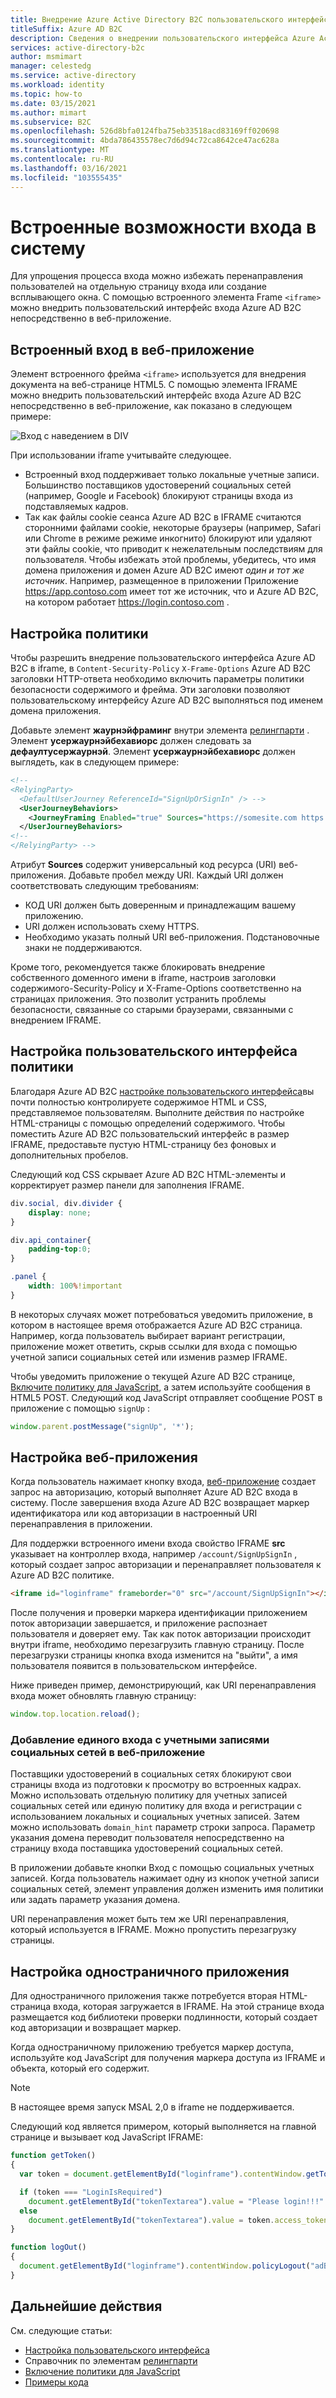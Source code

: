 ```yaml
---
title: Внедрение Azure Active Directory B2C пользовательского интерфейса в приложение с помощью настраиваемой политики
titleSuffix: Azure AD B2C
description: Сведения о внедрении пользовательского интерфейса Azure Active Directory B2C в приложение с помощью настраиваемой политики
services: active-directory-b2c
author: msmimart
manager: celestedg
ms.service: active-directory
ms.workload: identity
ms.topic: how-to
ms.date: 03/15/2021
ms.author: mimart
ms.subservice: B2C
ms.openlocfilehash: 526d8bfa0124fba75eb33518acd83169ff020698
ms.sourcegitcommit: 4bda786435578ec7d6d94c72ca8642ce47ac628a
ms.translationtype: MT
ms.contentlocale: ru-RU
ms.lasthandoff: 03/16/2021
ms.locfileid: "103555435"
---
```

# <a name="embedded-sign-in-experience"></a>Встроенные возможности входа в систему

Для упрощения процесса входа можно избежать перенаправления пользователей на отдельную страницу входа или создание всплывающего окна. С помощью встроенного элемента Frame `<iframe>` можно внедрить пользовательский интерфейс входа Azure AD B2C непосредственно в веб-приложение.

## <a name="web-application-embedded-sign-in"></a>Встроенный вход в веб-приложение

Элемент встроенного фрейма `<iframe>` используется для внедрения документа на веб-странице HTML5. С помощью элемента IFRAME можно внедрить пользовательский интерфейс входа Azure AD B2C непосредственно в веб-приложение, как показано в следующем примере:

![Вход с наведением в DIV](media/embedded-login/login-hovering.png)

При использовании iframe учитывайте следующее.

- Встроенный вход поддерживает только локальные учетные записи. Большинство поставщиков удостоверений социальных сетей (например, Google и Facebook) блокируют страницы входа из подставляемых кадров.
- Так как файлы cookie сеанса Azure AD B2C в IFRAME считаются сторонними файлами cookie, некоторые браузеры (например, Safari или Chrome в режиме режиме инкогнито) блокируют или удаляют эти файлы cookie, что приводит к нежелательным последствиям для пользователя. Чтобы избежать этой проблемы, убедитесь, что имя домена приложения и домен Azure AD B2C имеют *один и тот же источник*. Например, размещенное в приложении Приложение https://app.contoso.com имеет тот же источник, что и Azure AD B2C, на котором работает https://login.contoso.com .
 
## <a name="configure-your-policy"></a>Настройка политики

Чтобы разрешить внедрение пользовательского интерфейса Azure AD B2C в iframe, в `Content-Security-Policy` `X-Frame-Options` Azure AD B2C заголовки HTTP-ответа необходимо включить параметры политики безопасности содержимого и фрейма. Эти заголовки позволяют пользовательскому интерфейсу Azure AD B2C выполняться под именем домена приложения.

Добавьте элемент **жаурнэйфраминг** внутри элемента [релингпарти](relyingparty.md) .  Элемент **усержаурнэйбехавиорс** должен следовать за **дефаултусержаурнэй**. Элемент **усержаурнэйбехавиорс** должен выглядеть, как в следующем примере:

```xml
<!--
<RelyingParty>
  <DefaultUserJourney ReferenceId="SignUpOrSignIn" /> -->
  <UserJourneyBehaviors> 
    <JourneyFraming Enabled="true" Sources="https://somesite.com https://anothersite.com" /> 
  </UserJourneyBehaviors>
<!--
</RelyingParty> -->
```

Атрибут **Sources** содержит универсальный код ресурса (URI) веб-приложения. Добавьте пробел между URI. Каждый URI должен соответствовать следующим требованиям:

- КОД URI должен быть доверенным и принадлежащим вашему приложению.
- URI должен использовать схему HTTPS.  
- Необходимо указать полный URI веб-приложения. Подстановочные знаки не поддерживаются.

Кроме того, рекомендуется также блокировать внедрение собственного доменного имени в iframe, настроив заголовки содержимого-Security-Policy и X-Frame-Options соответственно на страницах приложения. Это позволит устранить проблемы безопасности, связанные со старыми браузерами, связанными с внедрением IFRAME.

## <a name="adjust-policy-user-interface"></a>Настройка пользовательского интерфейса политики

Благодаря Azure AD B2C [настройке пользовательского интерфейса](customize-ui.md)вы почти полностью контролируете содержимое HTML и CSS, представляемое пользователям. Выполните действия по настройке HTML-страницы с помощью определений содержимого. Чтобы поместить Azure AD B2C пользовательский интерфейс в размер IFRAME, предоставьте пустую HTML-страницу без фоновых и дополнительных пробелов.  

Следующий код CSS скрывает Azure AD B2C HTML-элементы и корректирует размер панели для заполнения IFRAME.

```css
div.social, div.divider {
    display: none;
}

div.api_container{
    padding-top:0;
}

.panel {
    width: 100%!important
}
```

В некоторых случаях может потребоваться уведомить приложение, в котором в настоящее время отображается Azure AD B2C страница. Например, когда пользователь выбирает вариант регистрации, приложение может ответить, скрыв ссылки для входа с помощью учетной записи социальных сетей или изменив размер IFRAME.

Чтобы уведомить приложение о текущей Azure AD B2C странице, [Включите политику для JavaScript](javascript-samples.md), а затем используйте сообщения в HTML5 POST. Следующий код JavaScript отправляет сообщение POST в приложение с помощью `signUp` :

```javascript
window.parent.postMessage("signUp", '*');
```

## <a name="configure-a-web-application"></a>Настройка веб-приложения

Когда пользователь нажимает кнопку входа, [веб-приложение](code-samples.md#web-apps-and-apis) создает запрос на авторизацию, который выполняет Azure AD B2C входа в систему. После завершения входа Azure AD B2C возвращает маркер идентификатора или код авторизации в настроенный URI перенаправления в приложении.

Для поддержки встроенного имени входа свойство IFRAME **src** указывает на контроллер входа, например `/account/SignUpSignIn` , который создает запрос авторизации и перенаправляет пользователя к Azure AD B2C политике.

```html
<iframe id="loginframe" frameborder="0" src="/account/SignUpSignIn"></iframe>
``` 

После получения и проверки маркера идентификации приложением поток авторизации завершается, и приложение распознает пользователя и доверяет ему. Так как поток авторизации происходит внутри iframe, необходимо перезагрузить главную страницу. После перезагрузки страницы кнопка входа изменится на "выйти", а имя пользователя появится в пользовательском интерфейсе.  

Ниже приведен пример, демонстрирующий, как URI перенаправления входа может обновлять главную страницу:

```javascript
window.top.location.reload();
```

### <a name="add-sign-in-with-social-accounts-to-a-web-app"></a>Добавление единого входа с учетными записями социальных сетей в веб-приложение

Поставщики удостоверений в социальных сетях блокируют свои страницы входа из подготовки к просмотру во встроенных кадрах. Можно использовать отдельную политику для учетных записей социальных сетей или единую политику для входа и регистрации с использованием локальных и социальных учетных записей. Затем можно использовать `domain_hint` параметр строки запроса. Параметр указания домена переводит пользователя непосредственно на страницу входа поставщика удостоверений социальных сетей.

В приложении добавьте кнопки Вход с помощью социальных учетных записей. Когда пользователь нажимает одну из кнопок учетной записи социальных сетей, элемент управления должен изменить имя политики или задать параметр указания домена.

<!-- TBD: add a diagram -->

URI перенаправления может быть тем же URI перенаправления, который используется в IFRAME. Можно пропустить перезагрузку страницы.

## <a name="configure-a-single-page-application"></a>Настройка одностраничного приложения

Для одностраничного приложения также потребуется вторая HTML-страница входа, которая загружается в IFRAME. На этой странице входа размещается код библиотеки проверки подлинности, который создает код авторизации и возвращает маркер.

Когда одностраничному приложению требуется маркер доступа, используйте код JavaScript для получения маркера доступа из IFRAME и объекта, который его содержит.

> [!NOTE]
> В настоящее время запуск MSAL 2,0 в iframe не поддерживается.

Следующий код является примером, который выполняется на главной странице и вызывает код JavaScript IFRAME:

```javascript
function getToken()
{
  var token = document.getElementById("loginframe").contentWindow.getToken("adB2CSignInSignUp");

  if (token === "LoginIsRequired")
    document.getElementById("tokenTextarea").value = "Please login!!!"
  else
    document.getElementById("tokenTextarea").value = token.access_token;
}

function logOut()
{
  document.getElementById("loginframe").contentWindow.policyLogout("adB2CSignInSignUp", "B2C_1A_SignUpOrSignIn");
}
```

## <a name="next-steps"></a>Дальнейшие действия

См. следующие статьи:

- [Настройка пользовательского интерфейса](customize-ui.md)
- Справочник по элементам [релингпарти](relyingparty.md)
- [Включение политики для JavaScript](javascript-samples.md)
- [Примеры кода](code-samples.md)
